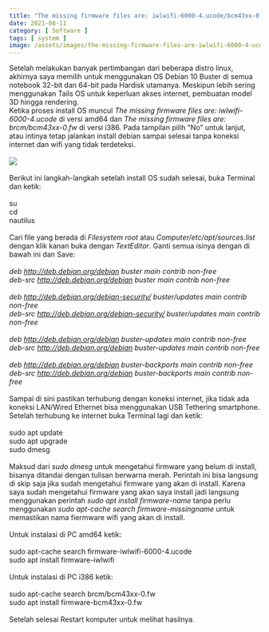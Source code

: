 ```yaml
---
title: "The missing firmware files are: iwlwifi-6000-4.ucode/bcm43xx-0.fw Ketika Install Debian 10 Buster i386/amd64"
date: 2021-08-11
category: [ Software ]
tags: [ system ]
image: /assets/images/the-missing-firmware-files-are-iwlwifi-6000-4-ucode-bcm43xx-0-fw-ketika-install-debian-10-buster-i386-amd64.jpg
---
```

Setelah melakukan banyak pertimbangan dari beberapa distro linux, akhirnya saya memilih untuk menggunakan OS Debian 10 Buster di semua notebook 32-bit dan 64-bit pada Hardisk utamanya. Meskipun lebih sering menggunakan Tails OS untuk keperluan akses internet, pembuatan model 3D hingga rendering.<br /> 
Ketika proses install OS muncul <i>The missing firmware files are: iwlwifi-6000-4.ucode</i> di versi amd64 dan <i>The missing firmware files are: brcm/bcm43xx-0.fw</i> di versi i386. Pada tampilan pilih "No" untuk lanjut, atau intinya tetap jalankan install debian sampai selesai tanpa koneksi internet dan wifi yang tidak terdeteksi.<br />
<br />
<img class="img-post" src="{{site.baseurl}}/assets/images/img-20210810-152918.jpg"><br />
<br />
Berikut ini langkah-langkah setelah install OS sudah selesai, buka Terminal dan ketik:<br />
<br />
su<br />
cd<br />
nautilus<br />
<br />
Cari file yang berada di <i>Filesystem root</i> atau <i>Computer/etc/apt/sources.list</i> dengan klik kanan buka dengan <i>TextEditor</i>. Ganti semua isinya dengan di bawah ini dan Save:<br />
<br />
<i>deb http://deb.debian.org/debian buster main contrib non-free<br />
deb-src http://deb.debian.org/debian buster main contrib non-free<br />
<br />
deb http://deb.debian.org/debian-security/ buster/updates main contrib non-free<br />
deb-src http://deb.debian.org/debian-security/ buster/updates main contrib non-free<br />
<br />
deb http://deb.debian.org/debian buster-updates main contrib non-free<br />
deb-src http://deb.debian.org/debian buster-updates main contrib non-free<br />
<br />
deb http://deb.debian.org/debian buster-backports main contrib non-free<br />
deb-src http://deb.debian.org/debian buster-backports main contrib non-free<br /></i>
<br />
Sampai di sini pastikan terhubung dengan koneksi internet, jika tidak ada koneksi LAN/Wired Ethernet bisa menggunakan USB Tethering smartphone. Setelah terhubung ke internet buka Terminal lagi dan ketik:<br />
<br />
sudo apt update<br />
sudo apt upgrade<br />
sudo dmesg<br />
<br />
Maksud dari <i>sudo dmesg</i> untuk mengetahui firmware yang belum di install, bisanya ditandai dengan tulisan berwarna merah. Perintah ini bisa langsung di skip saja jika sudah mengetahui firmware yang akan di install. Karena saya sudah mengetahui firmware yang akan saya install jadi langsung menggunakan perintah <i>sudo apt install firmware-name</i> tanpa perlu menggunakan <i>sudo apt-cache search firmware-missingname</i> untuk memastikan nama fiermware wifi yang akan di install.<br />
<br />
Untuk instalasi di PC amd64 ketik:<br />
<br />
sudo apt-cache search firmware-iwlwifi-6000-4.ucode<br />
sudo apt install firmware-iwlwifi<br />
<br />
Untuk instalasi di PC i386 ketik:<br />
<br />
sudo apt-cache search brcm/bcm43xx-0.fw<br />
sudo apt install firmware-bcm43xx-0.fw<br />
<br />
Setelah selesai Restart komputer untuk melihat hasilnya.<br />
